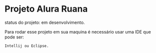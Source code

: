 <h1> Projeto Alura Ruana </h1>

status do projeto: em desenvolvimento.

Para rodar esse projeto em sua maquina é necessário usar uma IDE que pode ser:


```
Intellij ou Eclipse.
```
